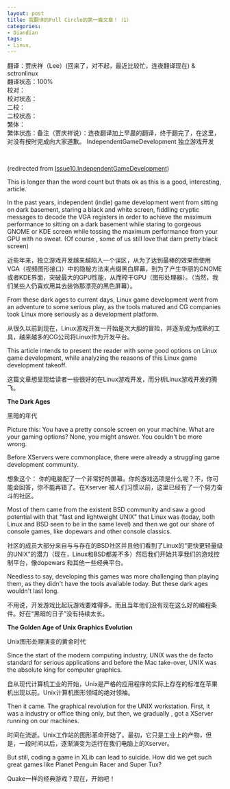 ```yaml
---
layout: post
title: 我翻译的Full Circle的第一篇文章！（1）
categories:
- Diandian
tags:
- Linux, 
---
```

翻译：贾庆祥（Lee）(回来了，对不起，最近比较忙，连夜翻译现在) &amp; sctronlinux &nbsp;&nbsp;
<br />翻译状态：100%
<br />校对：
<br />校对状态：
<br />二校：
<br />二校状态：
<br />繁体：
<br />繁体状态：备注（贾庆祥说）：连夜翻译加上早晨的翻译，终于翻完了，在这里，对没有按时完成向大家道歉。 IndependentGameDevelopment 独立游戏开发
<p> </p>
<br />
<p>(redirected from <a href="http://fullcirclemagazine.org/docs/pmwiki.php?n=Issue10.IndependentGameDevelopment?action=edit">Issue10.IndependentGameDevelopment</a>) </p>
<p>This is longer than the word count but thats ok as this is a good, interesting, article. </p>
<p> </p>
<p>In the past years, independent (indie) game development went from sitting on dark basement, staring a black and white screen, fiddling cryptic messages to decode the VGA registers in order to achieve the maximum performance to sitting on a dark basement while staring to gorgeous GNOME or KDE screen while tossing the maximum performance from your GPU with no sweat. (Of course , some of us still love that darn pretty black screen)</p>
<p> </p>
<p>近些年来，独立游戏开发越来越陷入一个误区，从为了达到最棒的效果而使用VGA（视频图形接口）中的隐秘方法来点缀黑白屏幕，到为了产生华丽的GNOME或者KDE界面，突破最大的GPU性能，从而榨干GPU（图形处理器）。（当然，我们某些人仍喜欢用其去装饰那漂亮的黑色屏幕）。</p>
<p> </p>
<p>From these dark ages to current days, Linux game development went from an adventure to some serious play, as the tools matured and CG companies took Linux more seriously as a development platform.</p>
<p> </p>
<p>从很久以前到现在，Linux游戏开发一开始是次大胆的冒险，并逐渐成为成熟的工具，越来越多的CG公司将Linux作为开发平台。</p>
<p> </p>
<p>This article intends to present the reader with some good options on Linux game development, while analyzing the reasons of this Linux game development takeoff.</p>
<p> </p>
<p>这篇文章想呈现给读者一些很好的在Linux游戏开发，而分析Linux游戏开发的腾飞。</p>
<p> </p>
<p><strong>The Dark Ages</strong> </p>
<p>黑暗的年代 </p>
<p>Picture this: You have a pretty console screen on your machine. What are your gaming options? None, you might answer. You couldn't be more wrong. </p>
<p>Before XServers were commonplace, there were already a struggling game development community. </p>
<p>想象这个： 你的电脑配了一个非常好的屏幕。你的游戏选项是什么呢？不，你可能会回答，你不能再错了。在Xserver 被人们习惯以前，这里已经有了一个努力奋斗的社区。 </p>
<p>Most of them came from the existent BSD community and saw a good potential with that &quot;fast and lightweight UNIX&quot; that Linux was (today, both Linux and BSD seen to be in the same level) and then we got our share of console games, like dopewars and other console classics. </p>
<p>社区的成员大部分来自与与存在的BSD社区并且他们看到了Linux的“更快更轻量级的UNIX”的潜力（现在，Linux和BSD都差不多）然后我们开始共享我们的游戏控制平台，像dopewars 和其他一些经典平台。 </p>
<p>Needless to say, developing this games was more challenging than playing them, as they didn't have the tools available today. But these dark ages wouldn't last long. </p>
<p>不用说，开发游戏比起玩游戏要难得多。而且当年他们没有现在这么好的编程条件。好在“黑暗的日子”没有持续太长。 </p>
<p><strong>The Golden Age of Unix Graphics Evolution</strong> </p>
<p>Unix图形处理演变的黄金时代 </p>
<p>Since the start of the modern computing industry, UNIX was the de facto standard for serious applications and before the Mac take-over, UNIX was the absolute king for computer graphics. </p>
<p>自从现代计算机工业的开始，Unix是严格的应用程序的实际上存在的标准在苹果机出现以前。Unix计算机图形领域的绝对领袖。 </p>
<p>Then it came. The graphical revolution for the UNIX workstation. First, it was a industry or office thing only, but then, we gradually , got a XServer running on our machines. </p>
<p>时间在流逝。Unix工作站的图形革命开始了。最初，它只是工业上的产物，但是，一段时间以后，逐渐演变为运行在我们电脑上的Xserver。 </p>
<p>But still, coding a game in XLib can lead to suicide. How did we get such great games like Planet Penguin Racer and Super Tux? </p>
<p>Quake一样的经典游戏？现在，开始吧！</p>